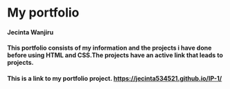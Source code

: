 # My portfolio
#### Jecinta Wanjiru
#### This portfolio consists of my information and the projects i have done before using HTML and CSS.The projects have an active link that leads to projects.
#### This is a link to my portfolio project.  https://jecinta534521.github.io/IP-1/

